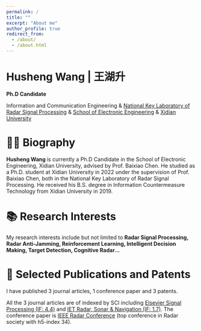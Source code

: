 ```yaml
---
permalink: /
title: ""
excerpt: "About me"
author_profile: true
redirect_from: 
  - /about/
  - /about.html
---
```


<div class="b"> <h1> Husheng Wang | 王湖升 </h1> </div>

**Ph.D Candidate**

Information and Communication Engineering & [National Key Laboratory of Radar Signal Processing](https://rsp.xidian.edu.cn/) & [School of Electronic Engineering](https://see.xidian.edu.cn/) & [Xidian University](https://www.xidian.edu.cn/)

 👨‍💼 Biography 
======
<b> Husheng Wang </b> is currently a Ph.D Candidate in the School of Electronic Engineering, Xidian University, advised by Prof. Baixiao Chen. He studied as a Ph.D. student at Xidian University in 2022 under the supervision of Prof. Baixiao Chen, both in the National Key Laboratory of Radar Signal Processing. He received his B.S. degree in Information Countermeasure Technology from Xidian University in 2019.

 📚 Research Interests
======
My research interests include but not limited to <b> Radar Signal Processing, Radar Anti-Jamming, Reinforcement Learning, Intelligent Decision Making, Target Detection, Cognitive Radar...</b>

 📰 Selected Publications and Patents
======
I have published 3 journal articles, 1 conference paper and 3 patents. 

All the 3 journal articles are of  indexed by SCI including [Elsevier Signal Processing (IF: 4.4)](https://www.sciencedirect.com/journal/signal-processing) and [IET Radar, Sonar & Navigation (IF: 1.7)](https://ietresearch.onlinelibrary.wiley.com/journal/17518792).
The conference paper is [IEEE Radar Conference](https://ieeexplore.ieee.org/xpl/conhome/10027857/proceeding) (top conference in Radar society with h5-index 34).
